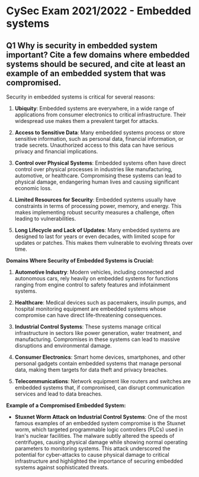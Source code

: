 # CySec Exam 2021/2022 - Embedded systems

## Q1 Why is security in embedded system important? Cite a few domains where embedded systems should be secured, and cite at least an example of an embedded system that was compromised.

Security in embedded systems is critical for several reasons:

1. **Ubiquity**: Embedded systems are everywhere, in a wide range of applications from consumer electronics to critical infrastructure. Their widespread use makes them a prevalent target for attacks.

2. **Access to Sensitive Data**: Many embedded systems process or store sensitive information, such as personal data, financial information, or trade secrets. Unauthorized access to this data can have serious privacy and financial implications.

3. **Control over Physical Systems**: Embedded systems often have direct control over physical processes in industries like manufacturing, automotive, or healthcare. Compromising these systems can lead to physical damage, endangering human lives and causing significant economic loss.

4. **Limited Resources for Security**: Embedded systems usually have constraints in terms of processing power, memory, and energy. This makes implementing robust security measures a challenge, often leading to vulnerabilities.

5. **Long Lifecycle and Lack of Updates**: Many embedded systems are designed to last for years or even decades, with limited scope for updates or patches. This makes them vulnerable to evolving threats over time.

**Domains Where Security of Embedded Systems is Crucial:**

1. **Automotive Industry**: Modern vehicles, including connected and autonomous cars, rely heavily on embedded systems for functions ranging from engine control to safety features and infotainment systems.

2. **Healthcare**: Medical devices such as pacemakers, insulin pumps, and hospital monitoring equipment are embedded systems whose compromise can have direct life-threatening consequences.

3. **Industrial Control Systems**: These systems manage critical infrastructure in sectors like power generation, water treatment, and manufacturing. Compromises in these systems can lead to massive disruptions and environmental damage.

4. **Consumer Electronics**: Smart home devices, smartphones, and other personal gadgets contain embedded systems that manage personal data, making them targets for data theft and privacy breaches.

5. **Telecommunications**: Network equipment like routers and switches are embedded systems that, if compromised, can disrupt communication services and lead to data breaches.

**Example of a Compromised Embedded System:**

- **Stuxnet Worm Attack on Industrial Control Systems**: One of the most famous examples of an embedded system compromise is the Stuxnet worm, which targeted programmable logic controllers (PLCs) used in Iran's nuclear facilities. The malware subtly altered the speeds of centrifuges, causing physical damage while showing normal operating parameters to monitoring systems. This attack underscored the potential for cyber-attacks to cause physical damage to critical infrastructure and highlighted the importance of securing embedded systems against sophisticated threats.

